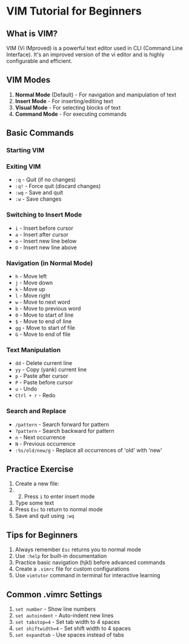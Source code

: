 
# VIM Tutorial for Beginners

## What is VIM?
VIM (Vi IMproved) is a powerful text editor used in CLI (Command Line Interface). It's an improved version of the vi editor and is highly configurable and efficient.

## VIM Modes
1. **Normal Mode** (Default) - For navigation and manipulation of text
2. **Insert Mode** - For inserting/editing text
3. **Visual Mode** - For selecting blocks of text
4. **Command Mode** - For executing commands

## Basic Commands

### Starting VIM

### Exiting VIM
- `:q`  - Quit (if no changes)
- `:q!` - Force quit (discard changes)
- `:wq` - Save and quit
- `:w`  - Save changes

### Switching to Insert Mode
- `i` - Insert before cursor
- `a` - Insert after cursor
- `o` - Insert new line below
- `O` - Insert new line above

### Navigation (in Normal Mode)
- `h` - Move left
- `j` - Move down
- `k` - Move up
- `l` - Move right
- `w` - Move to next word
- `b` - Move to previous word
- `0` - Move to start of line
- `$` - Move to end of line
- `gg` - Move to start of file
- `G` - Move to end of file

### Text Manipulation
- `dd` - Delete current line
- `yy` - Copy (yank) current line
- `p` - Paste after cursor
- `P` - Paste before cursor
- `u` - Undo
- `Ctrl + r` - Redo

### Search and Replace
- `/pattern` - Search forward for pattern
- `?pattern` - Search backward for pattern
- `n` - Next occurrence
- `N` - Previous occurrence
- `:%s/old/new/g` - Replace all occurrences of 'old' with 'new'

## Practice Exercise
1. Create a new file:
2. 2. Press `i` to enter insert mode
3. Type some text
4. Press `Esc` to return to normal mode
5. Save and quit using `:wq`

## Tips for Beginners
1. Always remember `Esc` returns you to normal mode
2. Use `:help` for built-in documentation
3. Practice basic navigation (hjkl) before advanced commands
4. Create a `.vimrc` file for custom configurations
5. Use `vimtutor` command in terminal for interactive learning

## Common .vimrc Settings
1. `set number` - Show line numbers
2. `set autoindent` - Auto-indent new lines
3. `set tabstop=4` - Set tab width to 4 spaces
4. `set shiftwidth=4` - Set shift width to 4 spaces
5. `set expandtab` - Use spaces instead of tabs
